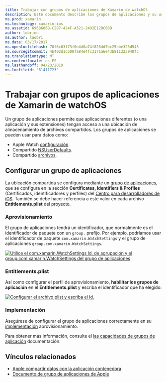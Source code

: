 ```yaml
---
title: Trabajar con grupos de aplicaciones de Xamarin de watchOS
description: Este documento describe los grupos de aplicaciones y su uso en una aplicación para watchOS. Describe cómo configurar un grupo de aplicaciones, implementación, Entitlements.plist consideraciones y requisitos de aprovisionamiento.
ms.prod: xamarin
ms.technology: xamarin-ios
ms.assetid: 6968606B-C287-424F-A321-2492E12BC0BB
author: lobrien
ms.author: laobri
ms.date: 03/17/2017
ms.openlocfilehash: 78f6c03f73f0e4d8a74f826dd7bc25bbe325d545
ms.sourcegitcommit: 4b402d1c508fa84e4fc3171a6e43b811323948fc
ms.translationtype: MT
ms.contentlocale: es-ES
ms.lasthandoff: 04/23/2019
ms.locfileid: "61411723"
---
```

# <a name="working-with-watchos-app-groups-in-xamarin"></a>Trabajar con grupos de aplicaciones de Xamarin de watchOS


Un grupo de aplicaciones permite que aplicaciones diferentes (o una aplicación y sus extensiones) tengan acceso a una ubicación de almacenamiento de archivos compartidos. Los grupos de aplicaciones se pueden usar para datos como:

- Apple Watch [configuración](~/ios/watchos/app-fundamentals/settings.md).
- Compartido [NSUserDefaults](~/ios/watchos/app-fundamentals/parent-app.md#nsuserdefaults).
- Compartido [archivos](~/ios/watchos/app-fundamentals/parent-app.md#files).

## <a name="configure-an-app-group"></a>Configurar un grupo de aplicaciones

La ubicación compartida se configura mediante un [grupo de aplicaciones](https://developer.apple.com/library/ios/documentation/Miscellaneous/Reference/EntitlementKeyReference/Chapters/EnablingAppSandbox.html#//apple_ref/doc/uid/TP40011195-CH4-SW19), que se configura en la sección **Certificates, Identifiers & Profiles** (Certificados, identificadores y perfiles) del [Centro para desarrolladores de iOS](https://developer.apple.com/devcenter/ios/). También se debe hacer referencia a este valor en cada archivo **Entitlements.plist** del proyecto.

### <a name="provisioning"></a>Aprovisionamiento

El grupo de aplicaciones tendrá un identificador, que normalmente es el identificador de paquete con un `group.` prefijo. Por ejemplo, podríamos usar el identificador de paquete `com.xamarin.WatchSettings` y el grupo de aplicaciones `group.com.xamarin.WatchSettings`.

[![](app-groups-images/app-group-sml.png "Utilice el com.xamarin.WatchSettings Id. de agrupación y el group.com.xamarin.WatchSettings del grupo de aplicaciones")](app-groups-images/app-group.png#lightbox)

### <a name="entitlementsplist"></a>Entitlements.plist

Así como configurar el perfil de aprovisionamiento, **habilitar los grupos de aplicación** en el **Entitlements.plist** y escriba el identificador que ha elegido:

[![](app-groups-images/entitlements-sml.png "Configurar el archivo plist y escriba el Id.")](app-groups-images/entitlements.png#lightbox)


### <a name="deployment"></a>Implementación

Asegúrese de configurar el grupo de aplicaciones correctamente en su [implementación](~/ios/watchos/deploy-test/index.md#App_Groups) aprovisionamiento.


Para obtener más información, consulte el [las capacidades de grupos de aplicación](~/ios/deploy-test/provisioning/capabilities/app-groups-capabilities.md) documentación.


## <a name="related-links"></a>Vínculos relacionados

- [Apple compartir datos con la aplicación contenedora](https://developer.apple.com/library/ios/documentation/General/Conceptual/ExtensibilityPG/ExtensionScenarios.html)
- [Documento de grupo de aplicaciones de Apple](https://developer.apple.com/library/ios/documentation/Miscellaneous/Reference/EntitlementKeyReference/Chapters/EnablingAppSandbox.html#//apple_ref/doc/uid/TP40011195-CH4-SW19)
